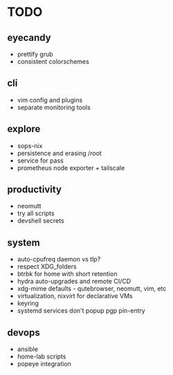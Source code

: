 # TODO

## eyecandy
- prettify grub
- consistent colorschemes

## cli
- vim config and plugins
- separate monitoring tools

## explore
- sops-nix
- persistence and erasing /root
- service for pass
- prometheus node exporter + tailscale

## productivity
- neomutt
- try all scripts
- devshell secrets

## system
- auto-cpufreq daemon vs tlp?
- respect XDG_folders
- btrbk for home with short retention
- hydra auto-upgrades and remote CI/CD
- xdg-mime defaults - qutebrowser, neomutt, vim, etc
- virtualization, nixvirt for declarative VMs
- keyring
- systemd services don't popup pgp pin-entry

## devops
- ansible
- home-lab scripts
- popeye integration
